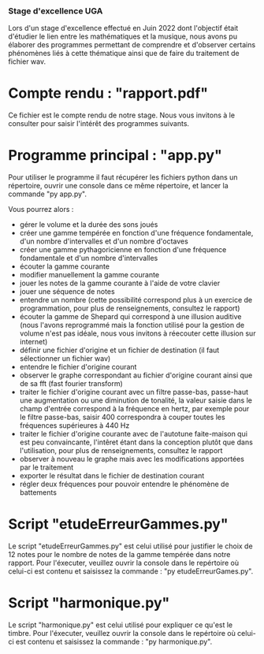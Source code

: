 ### Stage d'excellence UGA
Lors d'un stage d'excellence effectué en Juin 2022 dont l'objectif était d'étudier le lien entre les mathématiques et la musique, nous avons pu élaborer des programmes permettant de comprendre et d'observer certains phénomènes liés à cette thématique ainsi que de faire du traitement de fichier wav.

# Compte rendu : "rapport.pdf"
Ce fichier est le compte rendu de notre stage. Nous vous invitons à le consulter pour saisir l'intérêt des programmes suivants.

# Programme principal : "app.py"
Pour utiliser le programme il faut récupérer les fichiers python dans un répertoire, ouvrir une console dans ce même répertoire, et lancer la commande "py app.py".

Vous pourrez alors :
- gérer le volume et la durée des sons joués
- créer une gamme tempérée en fonction d'une fréquence fondamentale, d'un nombre d'intervalles et d'un nombre d'octaves
- créer une gamme pythagoricienne en fonction d'une fréquence fondamentale et d'un nombre d'intervalles
- écouter la gamme courante
- modifier manuellement la gamme courante
- jouer les notes de la gamme courante à l'aide de votre clavier
- jouer une séquence de notes
- entendre un nombre (cette possibilité correspond plus à un exercice de programmation, pour plus de renseignements, consultez le rapport)
- écouter la gamme de Shepard qui correspond à une illusion auditive (nous l'avons reprogrammé mais la fonction utilisé pour la gestion de volume n'est pas idéale, nous vous invitons à réecouter cette illusion sur internet)
- définir une fichier d'origine et un fichier de destination (il faut sélectionner un fichier wav)
- entendre le fichier d'origine courant
- observer le graphe correspondant au fichier d'origine courant ainsi que de sa fft (fast fourier transform)
- traiter le fichier d'origine courant avec un filtre passe-bas, passe-haut une augmentation ou une diminution de tonalité, la valeur saisie dans le champ d'entrée correspond à la fréquence en hertz, par exemple pour le filtre passe-bas, saisir 400 correspondra à couper toutes les fréquences supérieures à 440 Hz
- traiter le fichier d'origine courante avec de l'autotune faite-maison qui est peu convaincante, l'intêret étant dans la conception plutôt que dans l'utilisation, pour plus de renseignements, consultez le rapport
- observer à nouveau le graphe mais avec les modifications apportées par le traitement
- exporter le résultat dans le fichier de destination courant
- régler deux fréquences pour pouvoir entendre le phénomène de battements

# Script "etudeErreurGammes.py"
Le script "etudeErreurGammes.py" est celui utilisé pour justifier le choix de 12 notes pour le nombre de notes de la gamme tempérée dans notre rapport.
Pour l'éxecuter, veuillez ouvrir la console dans le repértoire où celui-ci est contenu et saisissez la commande : "py etudeErreurGames.py".

# Script "harmonique.py"
Le script "harmonique.py" est celui utilisé pour expliquer ce qu'est le timbre.
Pour l'éxecuter, veuillez ouvrir la console dans le repértoire où celui-ci est contenu et saisissez la commande : "py harmonique.py".


